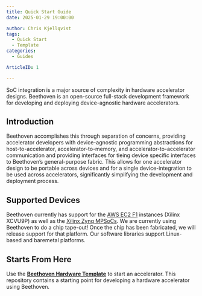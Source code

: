 ```yaml
---
title: Quick Start Guide
date: 2025-01-29 19:00:00

author: Chris Kjellqvist
tags:
  - Quick Start
  - Template
categories:
  - Guides

ArticleID: 1

---
```



SoC integration is a major source of complexity in hardware accelerator designs. Beethoven is an open-source full-stack development framework for developing and deploying device-agnostic hardware accelerators. 

## Introduction

Beethoven accomplishes this through separation of concerns, providing accelerator developers with device-agnostic programming abstractions for host-to-accelerator, accelerator-to-memory, and accelerator-to-accelerator communication and providing interfaces for tieing device specific interfaces to Beethoven’s general-purpose fabric. This allows for one accelerator design to be portable across devices and for a single device-integration to be used across accelerators, significantly simplifying the development and deployment process.

## Supported Devices
Beethoven currently has support for the [AWS EC2 F1](https://aws.amazon.com/ec2/instance-types/f1/) instances (Xilinx XCVU9P) as well as the [Xilinx Zynq MPSoCs](https://www.amd.com/en/products/adaptive-socs-and-fpgas/soc/zynq-ultrascale-plus-mpsoc.html). We are currently using Beethoven to do a chip tape-out! Once the chip has been fabricated, we will release support for that platform. Our software libraries support Linux-based and baremetal platforms.

## Starts From Here
Use the [**Beethoven Hardware Template**](https://github.com/Composer-Team/beethoven-template) to start an accelerator.
This repository contains a starting point for developing a hardware accelerator using Beethoven.